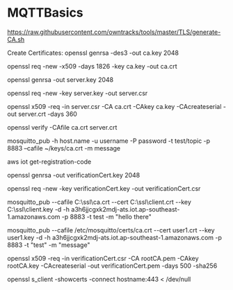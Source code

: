 # MQTTBasics
https://raw.githubusercontent.com/owntracks/tools/master/TLS/generate-CA.sh

Create Certificates:
openssl genrsa -des3 -out ca.key 2048

openssl req -new -x509 -days 1826 -key ca.key -out ca.crt

openssl genrsa -out server.key 2048

openssl req -new  -key server.key -out server.csr

openssl x509 -req -in server.csr -CA ca.crt -CAkey ca.key -CAcreateserial -out server.crt -days 360

openssl verify -CAfile ca.crt server.crt

mosquitto_pub -h host.name -u username -P password -t test/topic -p 8883 –cafile ~/keys/ca.crt -m message

aws iot get-registration-code

openssl genrsa -out verificationCert.key 2048

openssl req -new -key verificationCert.key -out verificationCert.csr

mosquitto_pub --cafile C:\ssl\ca.crt --cert C:\ssl\client.crt --key C:\ssl\client.key -d -h a3h6jjcgxk2mdj-ats.iot.ap-southeast-1.amazonaws.com -p 8883 -t test -m "hello there" 

mosquitto_pub --cafile /etc/mosquitto/certs/ca.crt --cert user1.crt --key user1.key  -d  -h a3h6jjcgxk2mdj-ats.iot.ap-southeast-1.amazonaws.com  -p 8883 -t "test" -m "message"

openssl x509 -req -in verificationCert.csr -CA rootCA.pem -CAkey rootCA.key -CAcreateserial -out verificationCert.pem -days 500 -sha256

openssl s_client -showcerts -connect hostname:443 < /dev/null
